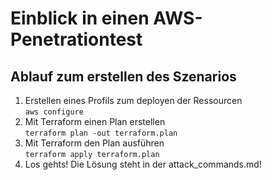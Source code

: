 # Einblick in einen AWS-Penetrationtest

## Ablauf zum erstellen des Szenarios

1. Erstellen eines Profils zum deployen der Ressourcen <br>
``` aws configure ```
2. Mit Terraform einen Plan erstellen <br>
``` terraform plan -out terraform.plan ``` 
3. Mit Terraform den Plan ausführen <br>
``` terraform apply terraform.plan ``` 
4. Los gehts! 
Die Lösung steht in der attack_commands.md!
